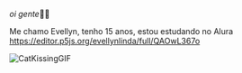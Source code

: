 *oi gente*😶‍🌫️

Me chamo Evellyn, tenho 15 anos, estou estudando no Alura
https://editor.p5js.org/evellynlinda/full/QAOwL367o


![CatKissingGIF](https://github.com/user-attachments/assets/3f6e8961-af0d-4000-9fd1-f74c6126f7bd)
